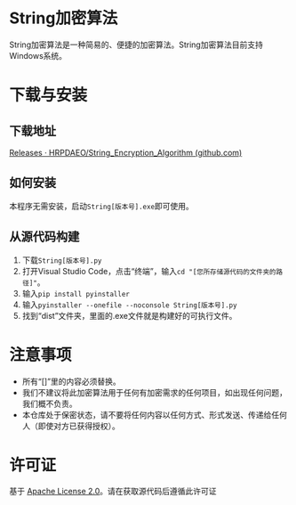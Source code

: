 #  String加密算法
String加密算法是一种简易的、便捷的加密算法。String加密算法目前支持Windows系统。
#  下载与安装
##  下载地址
[Releases · HRPDAEO/String_Encryption_Algorithm (github.com)](https://github.com/HRPDAEO/String_Encryption_Algorithm/releases/)
##  如何安装
本程序无需安装，启动`String[版本号].exe`即可使用。
##  从源代码构建

 1. 下载`String[版本号].py`
 2. 打开Visual Studio Code，点击“终端”，输入`cd "[您所存储源代码的文件夹的路径]"`。
 3. 输入`pip install pyinstaller`
 4. 输入`pyinstaller --onefile --noconsole String[版本号].py`
 5. 找到“dist”文件夹，里面的.exe文件就是构建好的可执行文件。
#  注意事项
- 所有“[]”里的内容必须替换。
- 我们不建议将此加密算法用于任何有加密需求的任何项目，如出现任何问题，我们概不负责。
- 本仓库处于保密状态，请不要将任何内容以任何方式、形式发送、传递给任何人（即使对方已获得授权）。
#  许可证
基于 [Apache License 2.0](https://github.com/HRPDAEO/String_Encryption_Algorithm/blob/main/LICENSE)。请在获取源代码后遵循此许可证
